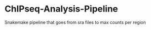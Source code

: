 ChIPseq-Analysis-Pipeline
=========================

Snakemake pipeline that goes from sra files to max counts per region
